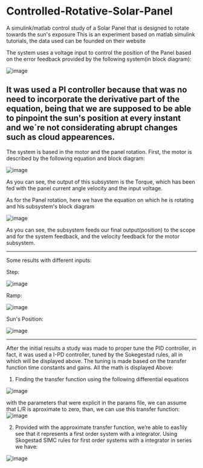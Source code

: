 # Controlled-Rotative-Solar-Panel
A simulink/matlab control study of a Solar Panel that is designed to rotate towards the sun's exposure
This is an experiment based on matlab simulink tutorials, the data used can be founded on their website

The system uses a voltage input to control the position of the Panel based on the error feedback provided by the following system(in block diagram):

![image](https://user-images.githubusercontent.com/95920281/191161197-96695871-3b23-486a-a6c8-3358066acea3.png)

It was used a PI controller because that was no need to incorporate the derivative part of the equation, being that we are supposed to be able to pinpoint the sun's position at every instant and we´re not considerating abrupt changes such as cloud appearences.
-------------------------------------------------------------------------------------------------------------------------------------------------------------------------
The system is based in the motor and the panel rotation. First, the motor is described by the following equation and block diagram:

![image](https://user-images.githubusercontent.com/95920281/191161376-e58fa62d-468e-4993-8a64-524e387b848f.png)

As you can see, the output of this subsystem is the Torque, which has been fed with the panel current angle velocity and the input voltage.

As for the Panel rotation, here we have the equation on which he is rotating and his subsystem's block diagram

![image](https://user-images.githubusercontent.com/95920281/191161633-a3e86433-1f64-4f4c-ae87-8bd777836bd4.png)

As you can see, the subsystem feeds our final output(position) to the scope and for the system feedback, and the velocity feedback for the motor subsystem.

-------------------------------------------------------------------------------------------------------------------------------------------------------------------------
Some results with different inputs:

Step:

![image](https://user-images.githubusercontent.com/95920281/191162023-08758613-2057-47ab-a6a1-d6e78355c3a1.png)

Ramp:

![image](https://user-images.githubusercontent.com/95920281/191162084-8f120cc8-20d4-4354-9350-904148688a0e.png)


Sun's Position:

![image](https://user-images.githubusercontent.com/95920281/191162155-8b675921-98bf-41ad-8cf7-c1cc992850ae.png)

-----------------------------------------------------------------------------------------------------------------------------------------------------------------------
After the initial results a study was made to proper tune the PID controller, in fact, it was used a I-PD controller, tuned by the Sokegestad rules, all in which will be displayed above.
The tuning is made based on the transfer function time constants and gains. All the math is displayed Above:
1) Finding the transfer function using the following differential equations

![image](https://user-images.githubusercontent.com/95920281/191574171-238da503-fda4-4b9e-8c9f-427654134506.png)

with the parameters that were explicit in the params file, we can assume that L/R is aproximate to zero, than, we can use this transfer function:
![image](https://user-images.githubusercontent.com/95920281/191582898-196c24b4-f6e9-4a3b-ba82-9f1556aee151.png)

2) Provided with the approximate transfer function, we’re able to eas1ily see that it represents a first order system with a integrator.
Using Skogestad SIMC rules for first order systems with a integrator in series we have:

![image](https://user-images.githubusercontent.com/95920281/191583102-3a90619f-e529-45bb-b39e-efb2bb286e89.png)






